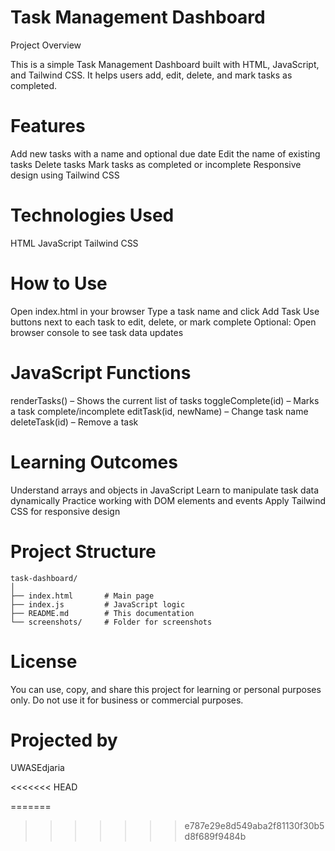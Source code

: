 # Task Management Dashboard
Project Overview

This is a simple Task Management Dashboard built with HTML, JavaScript, and Tailwind CSS.
It helps users add, edit, delete, and mark tasks as completed.

# Features

Add new tasks with a name and optional due date
Edit the name of existing tasks
Delete tasks
Mark tasks as completed or incomplete
Responsive design using Tailwind CSS

# Technologies Used

HTML
JavaScript
Tailwind CSS

# How to Use

Open index.html in your browser
Type a task name and click Add Task
Use buttons next to each task to edit, delete, or mark complete
Optional: Open browser console to see task data updates

# JavaScript Functions

renderTasks() – Shows the current list of tasks
toggleComplete(id) – Marks a task complete/incomplete
editTask(id, newName) – Change task name
deleteTask(id) – Remove a task

# Learning Outcomes

Understand arrays and objects in JavaScript
Learn to manipulate task data dynamically
Practice working with DOM elements and events
Apply Tailwind CSS for responsive design

# Project Structure
```
task-dashboard/
│
├── index.html       # Main page
├── index.js         # JavaScript logic   
├── README.md        # This documentation
└── screenshots/     # Folder for screenshots
```

# License

You can use, copy, and share this project for learning or personal purposes only.
Do not use it for business or commercial purposes.

# Projected by
 UWASEdjaria

<<<<<<< HEAD
 
=======
 
>>>>>>> e787e29e8d549aba2f81130f30b5d8f689f9484b
